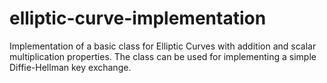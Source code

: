 # elliptic-curve-implementation
Implementation of a basic class for Elliptic Curves with addition and scalar multiplication properties. The class can be used for implementing a simple Diffie-Hellman key exchange.
